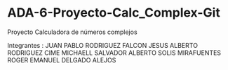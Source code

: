 # ADA-6-Proyecto-Calc_Complex-Git
Proyecto Calculadora de números complejos

Integrantes : 
JUAN PABLO RODRIGUEZ FALCON
JESUS ALBERTO RODRIGUEZ CIME
MICHAELL SALVADOR ALBERTO SOLIS MIRAFUENTES
ROGER EMANUEL DELGADO ALEJOS
